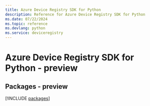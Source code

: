 ```yaml
---
title: Azure Device Registry SDK for Python
description: Reference for Azure Device Registry SDK for Python
ms.date: 07/22/2024
ms.topic: reference
ms.devlang: python
ms.service: deviceregistry
---
```

# Azure Device Registry SDK for Python - preview
## Packages - preview
[!INCLUDE [packages](device-registry-index.md)]
